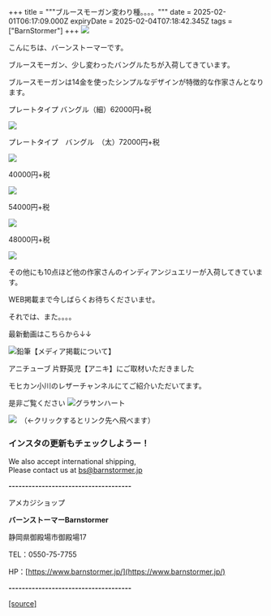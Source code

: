 +++
title = """ブルースモーガン変わり種。。。。"""
date = 2025-02-01T06:17:09.000Z
expiryDate = 2025-02-04T07:18:42.345Z
tags = ["BarnStormer"]
+++
[![](https://stat.ameba.jp/user_images/20231023/16/barnstormer-go/b2/03/p/o0420015015354743273.png)](https://ameblo.jp/barnstormer-go/entry-12825670498.html)

こんにちは、バーンストーマーです。

ブルースモーガン、少し変わったバングルたちが入荷してきています。

ブルースモーガンは14金を使ったシンプルなデザインが特徴的な作家さんとなります。

プレートタイプ バングル（細）62000円+税

[![](https://stat.ameba.jp/user_images/20250201/15/barnstormer-go/61/c6/j/o0466070015539416852.jpg)](https://stat.ameba.jp/user_images/20250201/15/barnstormer-go/61/c6/j/o0466070015539416852.jpg)

プレートタイプ　バングル　（太）72000円+税

[![](https://stat.ameba.jp/user_images/20250201/15/barnstormer-go/49/a4/j/o0466070015539416853.jpg)](https://stat.ameba.jp/user_images/20250201/15/barnstormer-go/49/a4/j/o0466070015539416853.jpg)

40000円+税

[![](https://stat.ameba.jp/user_images/20250201/15/barnstormer-go/be/30/j/o0466070015539416855.jpg)](https://stat.ameba.jp/user_images/20250201/15/barnstormer-go/be/30/j/o0466070015539416855.jpg)

54000円+税

[![](https://stat.ameba.jp/user_images/20250201/15/barnstormer-go/47/28/j/o0466070015539416856.jpg)](https://stat.ameba.jp/user_images/20250201/15/barnstormer-go/47/28/j/o0466070015539416856.jpg)

48000円+税

[![](https://stat.ameba.jp/user_images/20250201/15/barnstormer-go/52/96/j/o0466070015539416857.jpg)](https://stat.ameba.jp/user_images/20250201/15/barnstormer-go/52/96/j/o0466070015539416857.jpg)

その他にも10点ほど他の作家さんのインディアンジュエリーが入荷してきています。

WEB掲載まで今しばらくお待ちくださいませ。

それでは、また。。。。

最新動画はこちらから↓↓

![鉛筆](https://stat100.ameba.jp/blog/ucs/img/char/char3/519.png)【メディア掲載について】

アニチューブ 片野英児【アニキ】にご取材いただきました

モヒカン小川のレザーチャンネルにてご紹介いただいてます。

是非ご覧ください ![グラサンハート](https://stat100.ameba.jp/blog/ucs/img/char/char3/148.png)

[![](https://stat.ameba.jp/user_images/20230412/16/barnstormer-go/6a/23/p/o0108010815269242493.png)](https://www.instagram.com/barnstormer_daily/)　（←クリックするとリンク先へ飛べます）

### インスタの更新もチェックしようー！

We also accept international shipping,  
Please contact us at bs@barnstormer.jp

**\-------------------------------------**

アメカジショップ

**バーンストーマーBarnstormer**

静岡県御殿場市御殿場17

TEL：0550-75-7755

HP：[https://www.barnstormer.jp/](https://www.barnstormer.jp/)

**\-------------------------------------**

[[source]](https://ameblo.jp/barnstormer-go/entry-12884709039.html)
